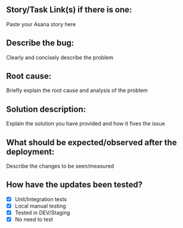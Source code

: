 ## Story/Task Link(s) if there is one:
Paste your Asana story here

## Describe the bug:
Clearly and concisely describe the problem

## Root cause:
Briefly explain the root cause and analysis of the problem

## Solution description:
Explain the solution you have provided and how it fixes the issue

## What should be expected/observed after the deployment:
Describe the changes to be seen/measured
  
## How have the updates been tested?
- [x] Unit/Integration tests
- [x] Local manual testing
- [x] Tested in DEV/Staging
- [x] No need to test

